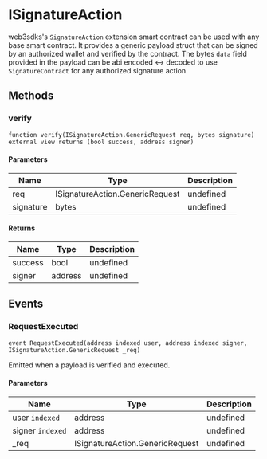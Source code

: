 # ISignatureAction





web3sdks&#39;s `SignatureAction` extension smart contract can be used with any base smart contract. It provides a generic  payload struct that can be signed by an authorized wallet and verified by the contract. The bytes `data` field provided  in the payload can be abi encoded &lt;-&gt; decoded to use `SignatureContract` for any authorized signature action.



## Methods

### verify

```solidity
function verify(ISignatureAction.GenericRequest req, bytes signature) external view returns (bool success, address signer)
```





#### Parameters

| Name | Type | Description |
|---|---|---|
| req | ISignatureAction.GenericRequest | undefined |
| signature | bytes | undefined |

#### Returns

| Name | Type | Description |
|---|---|---|
| success | bool | undefined |
| signer | address | undefined |



## Events

### RequestExecuted

```solidity
event RequestExecuted(address indexed user, address indexed signer, ISignatureAction.GenericRequest _req)
```

Emitted when a payload is verified and executed.



#### Parameters

| Name | Type | Description |
|---|---|---|
| user `indexed` | address | undefined |
| signer `indexed` | address | undefined |
| _req  | ISignatureAction.GenericRequest | undefined |



